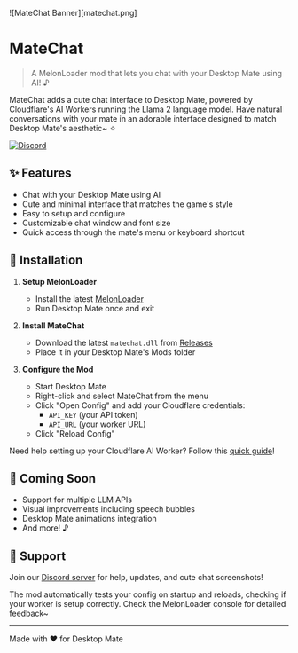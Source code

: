 ![MateChat Banner][matechat.png]

# MateChat
> A MelonLoader mod that lets you chat with your Desktop Mate using AI! ♪

MateChat adds a cute chat interface to Desktop Mate, powered by Cloudflare's AI Workers running the Llama 2 language model. Have natural conversations with your mate in an adorable interface designed to match Desktop Mate's aesthetic~ ✧

[![Discord][discord-shield]][discord-url]

## ✨ Features
- Chat with your Desktop Mate using AI
- Cute and minimal interface that matches the game's style
- Easy to setup and configure
- Customizable chat window and font size
- Quick access through the mate's menu or keyboard shortcut

## 🎀 Installation

1. **Setup MelonLoader**
   - Install the latest [MelonLoader](https://github.com/LavaGang/MelonLoader/)
   - Run Desktop Mate once and exit

2. **Install MateChat**
   - Download the latest `matechat.dll` from [Releases](https://github.com/dvhsh/matechat/releases)
   - Place it in your Desktop Mate's Mods folder

3. **Configure the Mod**
   - Start Desktop Mate
   - Right-click and select MateChat from the menu
   - Click "Open Config" and add your Cloudflare credentials:
     - `API_KEY` (your API token)
     - `API_URL` (your worker URL)
   - Click "Reload Config"

Need help setting up your Cloudflare AI Worker? Follow this [quick guide](https://developers.cloudflare.com/workers-ai/get-started/rest-api/)!

## 💭 Coming Soon
- Support for multiple LLM APIs
- Visual improvements including speech bubbles
- Desktop Mate animations integration
- And more! ♪

## 🌟 Support
Join our [Discord server][discord-url] for help, updates, and cute chat screenshots!

The mod automatically tests your config on startup and reloads, checking if your worker is setup correctly. Check the MelonLoader console for detailed feedback~

---
Made with ♥ for Desktop Mate

[discord-shield]: https://img.shields.io/discord/1328217579340304384?color=7289da&label=Discord&logo=discord&logoColor=white&style=for-the-badge
[discord-url]: https://discord.gg/Xu7pEU24kw
